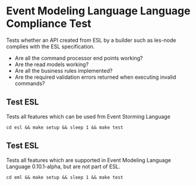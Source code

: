 # Event Modeling Language Language Compliance Test

Tests whether an API created from ESL by a builder such as les-node complies with the ESL specification.

* Are all the command processor end points working?
* Are the read models working?
* Are all the business rules implemented?
* Are the required validation errors returned when executing invalid commands?

## Test ESL

Tests all features which can be used frm Event Storming Language

```cd esl && make setup && sleep 1 && make test```


## Test ESL

Tests all features which are supported in Event Modeling Language Language 0.10.1-alpha, but are not part of ESL.

```cd eml && make setup && sleep 1 && make test```
